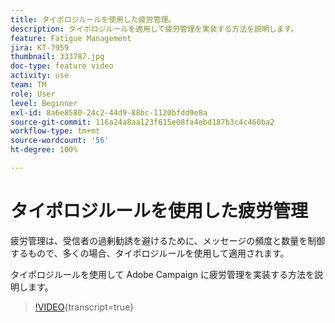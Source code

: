 ```yaml
---
title: タイポロジルールを使用した疲労管理。
description: タイポロジルールを適用して疲労管理を実装する方法を説明します。
feature: Fatigue Management
jira: KT-7959
thumbnail: 333787.jpg
doc-type: feature video
activity: use
team: TM
role: User
level: Beginner
exl-id: 8a6e8580-24c2-44d9-88bc-1120bfdd9e8a
source-git-commit: 116a24a8aa123f615e08fa4ebd187b3c4c460ba2
workflow-type: tm+mt
source-wordcount: '56'
ht-degree: 100%

---
```


# タイポロジルールを使用した疲労管理

疲労管理は、受信者の過剰勧誘を避けるために、メッセージの頻度と数量を制御するもので、多くの場合、タイポロジルールを使用して適用されます。

タイポロジルールを使用して Adobe Campaign に疲労管理を実装する方法を説明します。

>[!VIDEO](https://video.tv.adobe.com/v/333787?quality=12&learn=on){transcript=true}
